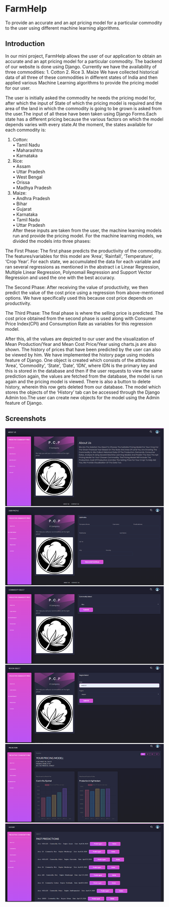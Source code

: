 # FarmHelp
To provide an accurate and an apt pricing model for a particular commodity to the user using different machine learning algorithms.

<h2>Introduction</h2>
In our mini project, FarmHelp allows the user of our application to obtain an accurate and an apt pricing model for a particular commodity. The backend of our website is done using Django. Currently we have the availability of three commodities:
1.	Cotton
2.	Rice
3.	Maize
We have collected historical data of all three of these commodities in different states of India and then applied various Machine Learning algorithms to provide the pricing model for our user.

The user is initially asked the commodity he needs the pricing model for, after which the input of State of which the pricing model is required and the area of the land in which the commodity is going to be grown is asked from the user.The input of all these have been taken using Django Forms.Each state has a different pricing because the various factors on which the model depends varies with every state.At the moment, the states available for each commodity is:
1.	Cotton:<br>
•	Tamil Nadu <br>
•	Maharashtra<br>
•	Karnataka<br>
2.	Rice: <br>
•	Assam<br>
•	Uttar Pradesh <br>
•	West Bengal<br>
•	Orissa<br>
•	Madhya Pradesh <br>
3.	Maize:<br>
•	Andhra Pradesh <br>
•	Bihar<br>
•	Gujarat <br>
•	Karnataka<br>
•	Tamil Nadu<br>
•	Uttar Pradesh<br>
After these inputs are taken from the user, the machine learning models run and provide the pricing model. For the machine learning models, we divided the models into three phases:

The First Phase: The first phase predicts the productivity of the commodity. The features/variables for this model are ‘Area’, ‘Rainfall’, ‘Temperature’, ‘Crop Year’. For each state, we accumulated the data for each variable and ran several regressions as mentioned in the abstract i.e Linear Regression, Multiple Linear Regression, Polynomail Regression and Support Vector Regression and used the one with the best accuracy. 

The Second Phase: After receiving the value of productivity, we then predict the value of the cost price using a regression from above-mentioned options. We have specifically used this because cost price depends on productivity.

The Third Phase: The final phase is where the selling price is predicted. The cost price obtained from the second phase is used along with Consumer Price Index(CPI) and Consumption Rate as variables for this regression model. 

After this, all the values are depicted to our user and the visualization of 
Mean Production/Year and Mean Cost Price/Year using charts.js are also shown. The history of prices that have been predicted by the user can also be viewed by him. We have implemented the history page using models feature of Django. One object is created which consists of the attributes ‘Area’, ‘Commodity’, ‘State’, ‘Date’, ‘IDN’, where IDN is the primary key and this is stored in the database and then if the user requests to view the same prediction again, the values are fetched from the database, the model is run again and the pricing model is viewed. There is also a button to delete history, wherein this row gets deleted from our database. 
The model which stores the objects of the ‘History’ tab can be accessed through the Django Admin too.The user can create new objects for the model using the Admin feature of Django.
<h2>Screenshots</h2>

![Screenshot](screenshots/About.png)
![Screenshot](screenshots/Profile.png)
![Screenshot](screenshots/commodityselect.png)
![Screenshot](screenshots/regionselect.png)
![Screenshot](screenshots/Prediction.png)
![Screenshot](screenshots/History.png)

